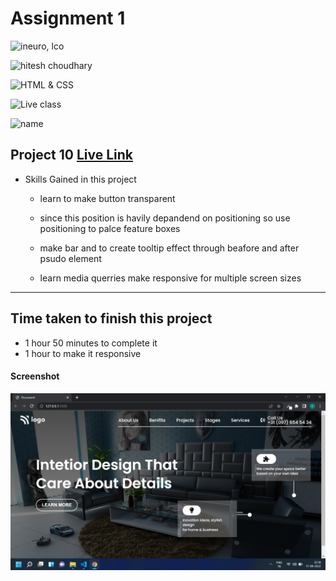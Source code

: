 # Assignment 1

![ineuro, lco](https://img.shields.io/badge/iNeuron-LCO-green)

![hitesh choudhary](https://img.shields.io/badge/Hitesh--Choudhary-Full--stack--JS--bootcamp-red)

![HTML & CSS](https://img.shields.io/badge/HTML-CSS-orange)

![Live class](https://img.shields.io/badge/LIVE--CLASS-PROJECT--10-lightgrey)

![name](https://img.shields.io/badge/Vimal--Kumar-lightgrey)

## Project 10 [Live Link](https://developer-landimg-page.netlify.app/)

- Skills Gained in this project

  - learn to make button transparent

  - since this position is havily depandend on positioning so use positioning to palce feature boxes

  - make bar and to create tooltip effect through beafore and after psudo element

  - learn media querries make responsive for multiple screen sizes

---

## Time taken to finish this project

- 1 hour 50 minutes to complete it
- 1 hour to make it responsive

#### Screenshot

![Desktop](./screenshot/project%2010.png)
